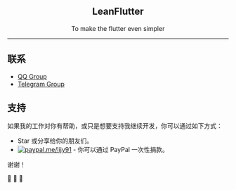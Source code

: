<p align="center">
 <h2 align="center">LeanFlutter</h2>
 <p align="center">To make the flutter even simpler</p>
</p>

---

## 联系

- [QQ Group](https://t.me/joinchat/I4jz1BiiDwSSby6NPR-j0g)
- [Telegram Group](https://t.me/joinchat/I4jz1BiiDwSSby6NPR-j0g)

## 支持

如果我的工作对你有帮助，或只是想要支持我继续开发，你可以通过如下方式：

- Star 或分享给你的朋友们。
- [![paypal.me/lijy91](https://ionicabizau.github.io/badges/paypal.svg)](https://www.paypal.me/lijy91) - 你可以通过 PayPal 一次性捐款。

谢谢！

🎉 🎉 🎉
